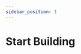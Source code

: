 ```yaml
---
sidebar_position: 1
---
```


# Start Building

<!-- TODO - Add an overview / intro to the build section here. Note that the quickstart is a great place to start for those new to the project. Otherwise we have a library of resources to choose from that could pertain to people's specific interests. As well, we get into further detail with the advanced section outlining details of the code. -->

<!-- Links to respective pages in this section of the docs will be outlined here too -->
